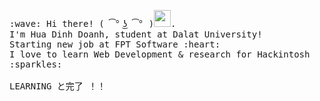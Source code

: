 <p>
  <samp>
    :wave: Hi there! ( ͡° ͜ʖ ͡° )<img src="https://user-images.githubusercontent.com/5679180/79618120-0daffb80-80be-11ea-819e-d2b0fa904d07.gif" width="27px">.
    <br>I'm Hua Dinh Doanh, student at Dalat University!
    <br>Starting new job at FPT Software :heart:
    <br>I love to learn Web Development & research for Hackintosh :sparkles:<br>
    <br>LEARNING と完了 ！！<br>
  </samp>
</p>
